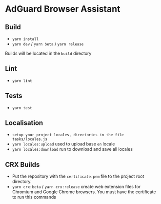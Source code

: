 # AdGuard Browser Assistant

## Build
* `yarn install`
* `yarn dev` / `yarn beta` / `yarn release`

Builds will be located in the `build` directory

## Lint
* `yarn lint`

## Tests
* `yarn test`

## Localisation
* `setup your project locales, directories in the file tasks/locales.js`
* `yarn locales:upload` used to upload base `en` locale
* `yarn locales:download` run to download and save all locales

## CRX Builds
* Put the repository with the `certificate.pem` file to the project root directory. 
* `yarn crx:beta` / `yarn crx:release` create web extension files for Chromium and Google Chrome browsers. You must have the certificate to run this commands


